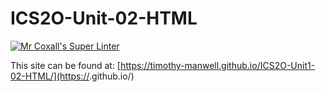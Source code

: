 # ICS2O-Unit-02-HTML

[![Mr Coxall's Super Linter](https://github.com/Timothy-Manwell/ICS2O-Unit-02-HTML/workflows/Mr%20Coxall's%20Super%20Linter/badge.svg)](https://github.com/<OWNER>/<REPOSITORY>/actions/)

This site can be found at: [https://timothy-manwell.github.io/ICS2O-Unit1-02-HTML/](https://<OWNER>.github.io/<REPOSITORY>)
